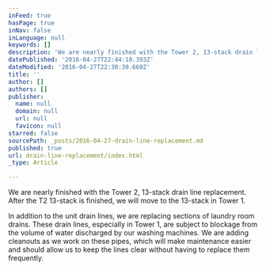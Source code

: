 ```yaml
---
inFeed: true
hasPage: true
inNav: false
inLanguage: null
keywords: []
description: 'We are nearly finished with the Tower 2, 13-stack drain line replacement. After the T2 13-stack is finished, we will move to the 13-stack in Tower 1.'
datePublished: '2016-04-27T22:44:10.393Z'
dateModified: '2016-04-27T22:38:30.660Z'
title: ''
author: []
authors: []
publisher:
  name: null
  domain: null
  url: null
  favicon: null
starred: false
sourcePath: _posts/2016-04-27-drain-line-replacement.md
published: true
url: drain-line-replacement/index.html
_type: Article

---
```

We are nearly finished with the Tower 2, 13-stack drain line replacement. After the T2 13-stack is finished, we will move to the 13-stack in Tower 1\.

In addition to the unit drain lines, we are replacing sections of laundry room drains. These drain lines, especially in Tower 1, are subject to blockage from the volume of water discharged by our washing machines. We are adding cleanouts as we work on these pipes, which will make maintenance easier and should allow us to keep the lines clear without having to replace them frequently.